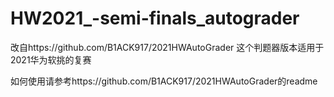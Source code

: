 # HW2021_-semi-finals_autograder
改自https://github.com/B1ACK917/2021HWAutoGrader
这个判题器版本适用于2021华为软挑的复赛

如何使用请参考https://github.com/B1ACK917/2021HWAutoGrader的readme

